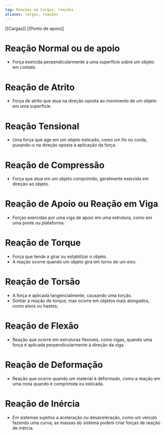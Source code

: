 ```yaml
---
tag: Reações em Cargas, reações
aliases: cargas, reações
---
```


[[Cargas]]
[[Ponto de apoio]]
# Reação Normal ou de apoio
- Força exercida perpendicularmente a uma superfície sobre um objeto em contato
# Reação de Atrito
- Força de atrito que atua na direção oposta ao movimento de um objeto em uma superfície.
# Reação Tensional
 - Uma força que age em um objeto esticado, como um fio ou corda, puxando-o na direção oposta à aplicação da força.
# Reação de Compressão
 - Força que atua em um objeto comprimido, geralmente exercida em direção ao objeto.
# Reação de Apoio ou Reação em Viga
- Forças exercidas por uma viga de apoio em uma estrutura, como em uma ponte ou plataforma.
# Reação de Torque
 - Força que tende a girar ou estabilizar o objeto.
 - A reação ocorre quando um objeto gira em torno de um eixo. 
# Reação de Torsão
- A força é aplicada tangencialmente, causando uma torção.
- Similar à reação de torque, mas ocorre em objetos mais alongados, como eixos ou hastes;
# Reação de Flexão
 - Reação que ocorre em estruturas flexíveis, como vigas, quando uma força é aplicada perpendicularmente à direção da viga.
# Reação de Deformação
 - Reação que ocorre quando um material é deformado, como a reação em uma mola quando é comprimida ou esticada.
# Reação de Inércia
 - Em sistemas sujeitos a aceleração ou desaceleração, como um veículo fazendo uma curva, as massas do sistema podem criar forças de reação de inércia.